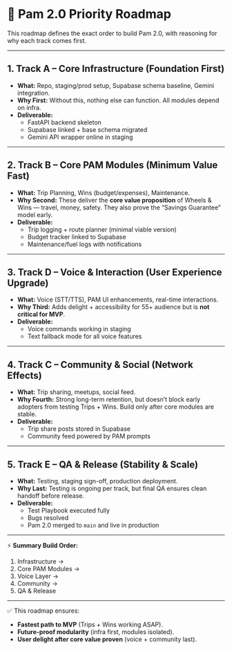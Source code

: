 # 🚦 Pam 2.0 Priority Roadmap

This roadmap defines the exact order to build Pam 2.0, with reasoning for why each track comes first.

---

## **1. Track A – Core Infrastructure (Foundation First)**
- **What:** Repo, staging/prod setup, Supabase schema baseline, Gemini integration.  
- **Why First:** Without this, nothing else can function. All modules depend on infra.  
- **Deliverable:**  
  - FastAPI backend skeleton  
  - Supabase linked + base schema migrated  
  - Gemini API wrapper online in staging  

---

## **2. Track B – Core PAM Modules (Minimum Value Fast)**
- **What:** Trip Planning, Wins (budget/expenses), Maintenance.  
- **Why Second:** These deliver the **core value proposition** of Wheels & Wins — travel, money, safety. They also prove the “Savings Guarantee” model early.  
- **Deliverable:**  
  - Trip logging + route planner (minimal viable version)  
  - Budget tracker linked to Supabase  
  - Maintenance/fuel logs with notifications  

---

## **3. Track D – Voice & Interaction (User Experience Upgrade)**
- **What:** Voice (STT/TTS), PAM UI enhancements, real-time interactions.  
- **Why Third:** Adds delight + accessibility for 55+ audience but is **not critical for MVP**.  
- **Deliverable:**  
  - Voice commands working in staging  
  - Text fallback mode for all voice features  

---

## **4. Track C – Community & Social (Network Effects)**
- **What:** Trip sharing, meetups, social feed.  
- **Why Fourth:** Strong long-term retention, but doesn’t block early adopters from testing Trips + Wins. Build only after core modules are stable.  
- **Deliverable:**  
  - Trip share posts stored in Supabase  
  - Community feed powered by PAM prompts  

---

## **5. Track E – QA & Release (Stability & Scale)**
- **What:** Testing, staging sign-off, production deployment.  
- **Why Last:** Testing is ongoing per track, but final QA ensures clean handoff before release.  
- **Deliverable:**  
  - Test Playbook executed fully  
  - Bugs resolved  
  - Pam 2.0 merged to `main` and live in production  

---

⚡ **Summary Build Order:**  
1. Infrastructure →  
2. Core PAM Modules →  
3. Voice Layer →  
4. Community →  
5. QA & Release  

---

✅ This roadmap ensures:
- **Fastest path to MVP** (Trips + Wins working ASAP).
- **Future-proof modularity** (infra first, modules isolated).
- **User delight after core value proven** (voice + community last).